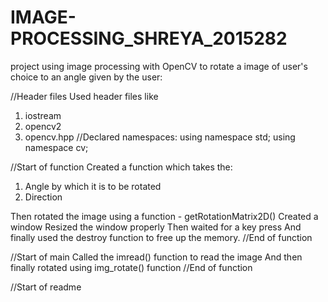 # IMAGE-PROCESSING_SHREYA_2015282
 project using image processing with OpenCV to rotate a image of user's choice to an angle given by the user:

//Header files Used header files like

1) iostream
2) opencv2
3) opencv.hpp
//Declared namespaces: using namespace std; using namespace cv;

//Start of function Created a function which takes the:

1) Angle by which it is to be rotated
2) Direction

Then rotated the image using a function - getRotationMatrix2D() Created a window Resized the window properly Then waited for a key press And finally used the destroy function to free up the memory.
//End of function

//Start of main Called the imread() function to read the image And then finally rotated using img_rotate() function //End of function

//Start of readme

